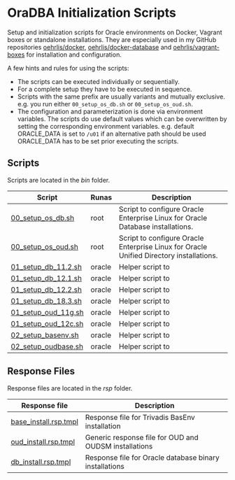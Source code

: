 # OraDBA Initialization Scripts

Setup and initialization scripts for Oracle environments on Docker, Vagrant
boxes or standalone installations. They are especially used in my GitHub 
repositories [oehrlis/docker](https://github.com/oehrlis/docker), 
[oehrlis/docker-database](https://github.com/oehrlis/docker-database) and
[oehrlis/vagrant-boxes](https://github.com/oehrlis/vagrant-boxes) for 
installation and configuration.

A few hints and rules for using the scripts:

* The scripts can be executed individually or sequentially.
* For a complete setup they have to be executed in sequence.
* Scripts with the same prefix are usually variants and mutually exclusive. e.g. you run either ``00_setup_os_db.sh``  or ``00_setup_os_oud.sh``.
* The configuration and parameterization is done via environment variables. The scripts do use default values which can be overwritten by setting the corresponding environment variables. e.g. default ORACLE_DATA is set to ``/u01`` if an alternative path should be used ORACLE_DATA has to be set prior executing the scripts.

## Scripts

Scripts are located in the *bin* folder.

| Script                                         | Runas  | Description                                                                             |
| ---------------------------------------------- | ------ | --------------------------------------------------------------------------------------- |
| [00_setup_os_db.sh](bin/00_setup_os_db.sh)     | root   | Script to configure Oracle Enterprise Linux for Oracle Database installations.          |
| [00_setup_os_oud.sh](bin/00_setup_os_oud.sh)   | root   | Script to configure Oracle Enterprise Linux for Oracle Unified Directory installations. |
| [01_setup_db_11.2.sh](bin/01_setup_db_11.2.sh) | oracle | Helper script to  |
| [01_setup_db_12.1.sh](bin/01_setup_db_12.1.sh) | oracle | Helper script to  |
| [01_setup_db_12.2.sh](bin/01_setup_db_12.2.sh) | oracle | Helper script to  |
| [01_setup_db_18.3.sh](bin/01_setup_db_18.3.sh) | oracle | Helper script to  |
| [01_setup_oud_11g.sh](bin/01_setup_oud_11g.sh) | oracle | Helper script to  |
| [01_setup_oud_12c.sh](bin/01_setup_oud_12c.sh) | oracle | Helper script to  |
| [02_setup_basenv.sh](bin/02_setup_basenv.sh)   | oracle | Helper script to  |
| [02_setup_oudbase.sh](bin/02_setup_oudbase.sh) | oracle | Helper script to  |

## Response Files

Response files are located in the *rsp* folder.

| Response file                                      | Description                                            |
| -------------------------------------------------- | ------------------------------------------------------ |
| [base_install.rsp.tmpl](rsp/base_install.rsp.tmpl) | Response file for Trivadis BasEnv installation         |
| [oud_install.rsp.tmpl](rsp/oud_install.rsp.tmpl)   | Generic response file for OUD and OUDSM installations  |
| [db_install.rsp.tmpl](rsp/db_install.rsp.tmpl)     | Response file for Oracle database binary installations |

